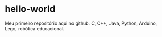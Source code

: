 # hello-world
Meu primeiro repositório aqui no github.
C, C++, Java, Python, Arduino, Lego, robótica educacional.
